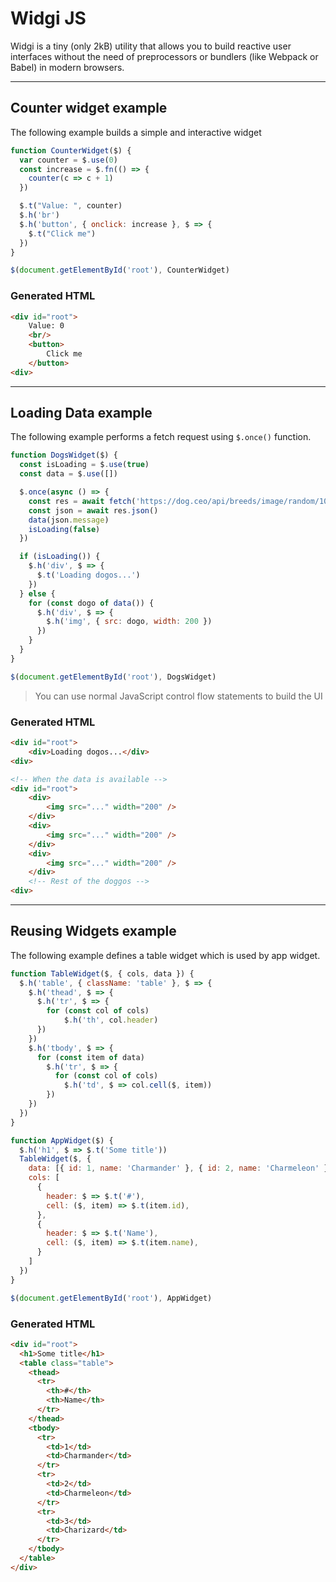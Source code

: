 # Widgi JS

Widgi is a tiny (only 2kB) utility that allows you to build reactive user interfaces without the need of preprocessors or bundlers (like Webpack or Babel) in modern browsers.

---

## Counter widget example
The following example builds a simple and interactive widget
```js
function CounterWidget($) {
  var counter = $.use(0)
  const increase = $.fn(() => {
    counter(c => c + 1)
  })

  $.t("Value: ", counter)
  $.h('br')
  $.h('button', { onclick: increase }, $ => {
    $.t("Click me")
  })
}

$(document.getElementById('root'), CounterWidget)
```
### Generated HTML
```html
<div id="root">
    Value: 0
    <br/>
    <button>
        Click me
    </button>
<div>
```

---

## Loading Data example
The following example performs a fetch request using `$.once()` function.
```js
function DogsWidget($) {
  const isLoading = $.use(true)
  const data = $.use([])

  $.once(async () => {
    const res = await fetch('https://dog.ceo/api/breeds/image/random/10')
    const json = await res.json()
    data(json.message)
    isLoading(false)
  })

  if (isLoading()) {
    $.h('div', $ => {
      $.t('Loading dogos...')
    })
  } else {
    for (const dogo of data()) {
      $.h('div', $ => {
        $.h('img', { src: dogo, width: 200 })
      })
    }
  }
}

$(document.getElementById('root'), DogsWidget)
```
> You can use normal JavaScript control flow statements to build the UI

### Generated HTML
```html
<div id="root">
    <div>Loading dogos...</div>
<div>

<!-- When the data is available -->
<div id="root">
    <div>
        <img src="..." width="200" />
    </div>
    <div>
        <img src="..." width="200" />
    </div>
    <div>
        <img src="..." width="200" />
    </div>
    <!-- Rest of the doggos -->
<div>
```

---
## Reusing Widgets example
The following example defines a table widget which is used by app widget.
```js
function TableWidget($, { cols, data }) {
  $.h('table', { className: 'table' }, $ => {
    $.h('thead', $ => {
      $.h('tr', $ => {
        for (const col of cols)
            $.h('th', col.header)
      })
    })
    $.h('tbody', $ => {
      for (const item of data)
        $.h('tr', $ => {
          for (const col of cols)
            $.h('td', $ => col.cell($, item))
        })      
    })
  })
}

function AppWidget($) {
  $.h('h1', $ => $.t('Some title'))
  TableWidget($, {
    data: [{ id: 1, name: 'Charmander' }, { id: 2, name: 'Charmeleon' }, { id: 3, name: 'Charizard' }],
    cols: [
      {
        header: $ => $.t('#'),
        cell: ($, item) => $.t(item.id),
      },
      {
        header: $ => $.t('Name'),
        cell: ($, item) => $.t(item.name),
      }
    ]
  })
}

$(document.getElementById('root'), AppWidget)
```
### Generated HTML
```html
<div id="root">
  <h1>Some title</h1>
  <table class="table">
    <thead>
      <tr>
        <th>#</th>
        <th>Name</th>
      </tr>
    </thead>
    <tbody>
      <tr>
        <td>1</td>
        <td>Charmander</td>
      </tr>
      <tr>
        <td>2</td>
        <td>Charmeleon</td>
      </tr>
      <tr>
        <td>3</td>
        <td>Charizard</td>
      </tr>
    </tbody>
  </table>
</div>
```
